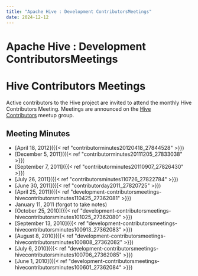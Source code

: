 ```yaml
---
title: "Apache Hive : Development ContributorsMeetings"
date: 2024-12-12
---
```


# Apache Hive : Development ContributorsMeetings

# Hive Contributors Meetings

Active contributors to the Hive project are invited to attend the monthly Hive Contributors Meeting. Meetings are announced on the [Hive Contributors](http://www.meetup.com/Hive-Contributors-Group/) meetup group.

## Meeting Minutes

* [April 18, 2012]({{< ref "contributorminutes20120418_27844528" >}})
* [December 5, 2011]({{< ref "contributorminutes20111205_27833038" >}})
* [September 7, 2011]({{< ref "contributorminutes20110907_27826430" >}})
* [July 26, 2011]({{< ref "contributorsminutes110726_27822784" >}})
* [June 30, 2011]({{< ref "contributorday2011_27820725" >}})
* [April 25, 2011]({{< ref "development-contributorsmeetings-hivecontributorsminutes110425_27362081" >}})
* January 11, 2011 (forgot to take notes)
* [October 25, 2010]({{< ref "development-contributorsmeetings-hivecontributorsminutes101025_27362080" >}})
* [September 13, 2010]({{< ref "development-contributorsmeetings-hivecontributorsminutes100913_27362083" >}})
* [August 8, 2010]({{< ref "development-contributorsmeetings-hivecontributorsminutes100808_27362082" >}})
* [July 6, 2010]({{< ref "development-contributorsmeetings-hivecontributorsminutes100706_27362085" >}})
* [June 1, 2010]({{< ref "development-contributorsmeetings-hivecontributorsminutes100601_27362084" >}})

 

 

